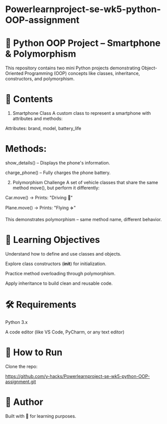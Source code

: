 # Powerlearnproject-se-wk5-python-OOP-assignment
# 🚀 Python OOP Project – Smartphone & Polymorphism
This repository contains two mini Python projects demonstrating Object-Oriented Programming (OOP) concepts like classes, inheritance, constructors, and polymorphism.

# 📁 Contents
1. Smartphone Class
A custom class to represent a smartphone with attributes and methods:

Attributes: brand, model, battery_life

# Methods:

show_details() – Displays the phone's information.

charge_phone() – Fully charges the phone battery.

2. Polymorphism Challenge
A set of vehicle classes that share the same method move(), but perform it differently:

Car.move() → Prints: "Driving 🚗"

Plane.move() → Prints: "Flying ✈️"

This demonstrates polymorphism – same method name, different behavior.

# 🧠 Learning Objectives
Understand how to define and use classes and objects.

Explore class constructors (__init__) for initialization.

Practice method overloading through polymorphism.

Apply inheritance to build clean and reusable code.

# 🛠️ Requirements
Python 3.x

A code editor (like VS Code, PyCharm, or any text editor)

# 🚀 How to Run
Clone the repo:

https://github.com/y-hacks/Powerlearnproject-se-wk5-python-OOP-assignment.git

# 🙌 Author
Built with 💙 for learning purposes.

